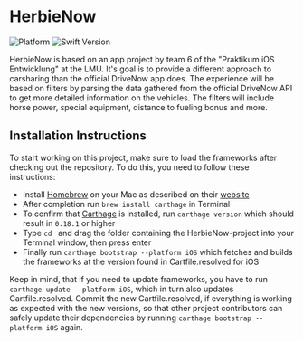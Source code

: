 # HerbieNow
![Platform](https://img.shields.io/badge/Platform-iOS-lightgrey.svg) ![Swift Version](https://img.shields.io/badge/Swift-3.1-blue.svg)

HerbieNow is based on an app project by team 6 of the "Praktikum iOS Entwicklung" at the LMU. It's goal is to provide a different approach to carsharing than the official DriveNow app does. The experience will be based on filters by parsing the data gathered from the official DriveNow API to get more detailed information on the vehicles. The filters will include horse power, special equipment, distance to fueling bonus and more.

## Installation Instructions
To start working on this project, make sure to load the frameworks after checking out the repository. To do this, you need to follow these instructions:
* Install [Homebrew](http://brew.sh/) on your Mac as described on their [website](http://brew.sh/)
* After completion run `brew install carthage` in Terminal
* To confirm that [Carthage](https://github.com/Carthage/Carthage) is installed, run `carthage version` which should result in `0.18.1` or higher
* Type `cd ` and drag the folder containing the HerbieNow-project into your Terminal window, then press enter
* Finally run `carthage bootstrap --platform iOS` which fetches and builds the frameworks at the version found in Cartfile.resolved for iOS

Keep in mind, that if you need to update frameworks, you have to run `carthage update --platform iOS`, which in turn also updates Cartfile.resolved. Commit the new Cartfile.resolved, if everything is working as expected with the new versions, so that other project contributors can safely update their dependencies by running `carthage bootstrap --platform iOS` again.
